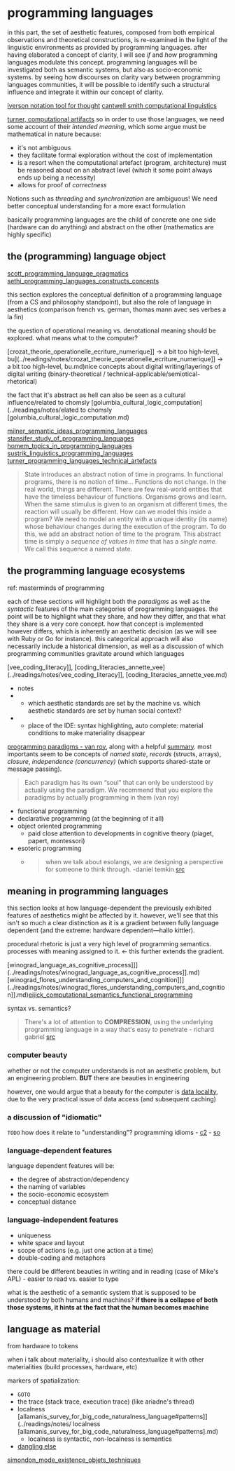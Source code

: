 # programming languages

in this part, the set of aesthetic features, composed from both empirical observations and theoretical constructions, is re-examined in the light of the linguistic environments as provided by programming languages. after having elaborated a concept of clarity, I will see *if* and *how* programming languages modulate this concept. programming languages will be investigated both as semantic systems, but also as socio-economic systems. by seeing how discourses on clarity vary between programming languages communities, it will be possible to identify such a structural influence and integrate it within our concept of clarity.

[iverson notation tool for thought](../readings/notes/iverson_notation_as_tool_for_thought.md)
[cantwell smith computational linguistics](../readings/notes/cantell_smith_linguistics_computational_semantics.md)


[turner, computational artifacts](../readings/notes/turner_computational_artifacts.md) so in order to use those languages, we need some account of their _intended meaning_, which some argue must be mathematical in nature because:
- it's not ambiguous
- they facilitate formal exploration without the cost of implementation
- is a resort when the computational artefact (program, architecture) must be reasoned about on an abstract level (which it some point always ends up being a necessity)
- allows for proof of _correctness_

Notions such as _threading_ and _synchronization_ are ambiguous! We need better conceptual understanding for a more exact formulation

basically programming languages are the child of concrete one one side (hardware can do anything) and abstract on the other (mathematics are highly specific)

## the (programming) language object

[scott_programming_language_pragmatics](../readings/notes/scott_programming_language_pragmatics.md)
[sethi_programming_languages_constructs_concepts](../readings/notes/sethi_programming_languages_constructs_concepts.md)

this section explores the conceptual definition of a programming language (from a CS and philosophy standpoint), but also the role of language in aesthetics (comparison french vs. german, thomas mann avec ses verbes a la fin)

the question of operational meaning vs. denotational meaning should be explored. what means what to the computer?

[crozat_theorie_operationelle_ecriture_numerique]] -> a bit too high-level, bu](../readings/notes/crozat_theorie_operationelle_ecriture_numerique]] -> a bit too high-level, bu.md)nice concepts about digital writing/layerings of digital writing (binary-theoretical / technical-applicable/semiotical-rhetorical)

the fact that it's abstract as hell can also be seen as a cultural influence/related to chomsly [golumbia_cultural_logic_computation](../readings/notes/elated to chomsly [golumbia_cultural_logic_computation.md)

[milner_semantic_ideas_programming_languages](../readings/notes/milner_semantic_ideas_programming_languages.md)
[stansifer_study_of_programming_languages](../readings/notes/stansifer_study_of_programming_languages.md)
[homem_topics_in_programming_languages](../readings/notes/homem_topics_in_programming_languages.md)
[sustrik_linguistics_programming_languages](../readings/notes/sustrik_linguistics_programming_languages.md)
[turner_programming_languages_technical_artefacts](../readings/notes/turner_programming_languages_technical_artefacts.md)

> State introduces an abstract notion of time in programs. In functional programs, there is no notion of time… Functions do not change. In the real world, things are different. There are few real-world entities that have the timeless behaviour of functions. Organisms grows and learn. When the same stimulus is given to an organism at different times, the reaction will usually be different. How can we model this inside a program? We need to model an entity with a unique identity (its name) whose behaviour changes during the execution of the program. To do this, we add an abstract notion of time to the program. This abstract time is simply a _sequence of values in time_ that has a _single name_. We call this sequence a named state.

## the programming language ecosystems

ref: masterminds of programming

each of these sections will highlight both the *paradigms* as well as the *syntactic* features of the main categories of programming languages. the point will be to highlight what they share, and how they differ, and that what they share is a very core concept. how that concept is implemented however differs, which is inherently an aesthetic decision (as we will see with Ruby or Go for instance). this categorical approach will also necessarily include a historical dimension, as well as a discussion of which programming communities gravitate around which languages

[vee_coding_literacy]], [coding_literacies_annette_vee](../readings/notes/vee_coding_literacy]], [coding_literacies_annette_vee.md)

- notes
- - which aesthetic standards are set by the machine vs. which aesthetic standards are set by human social context?
- - place of the IDE: syntax highlighting, auto complete: material conditions to make materiality disappear

[programming paradigms - van roy](../readings/notes/http://www.cs.albany.edu/~sdc/CSI500/Downloads/ProgrammingParadigmsVanRoyChapter.pdf), along with a helpful [summary](../readings/notes/https://blog.acolyer.org/2019/01/25/programming-paradigms-for-dummies-what-every-programmer-should-know/). most importants seem to be concepts of _named state_, _records_ (structs, arrays), _closure_, _independence (concurrency)_ (which supports shared-state or message passing).

> Each paradigm has its own “soul” that can only be understood by actually using the paradigm. We recommend that you explore the paradigms by actually programming in them (van roy)

- functional programming
- declarative programming (at the beginning of it all)
- object oriented programming
	- paid close attention to developments in cognitive theory (piaget, papert, montessori)
 - esoteric programming
	 - > when we talk about esolangs, we are designing a perspective for someone to think through. -daniel temkin [src](../readings/notes/https://www.artistsandhackers.org/Critical-Code)

## meaning in programming languages

this section looks at how language-dependent the previously exhibited features of aesthetics might be affected by it. however, we'll see that this isn't so much a clear distinction as it is a gradient between fully language dependent (and the extreme: hardware dependent—hallo kittler).

procedural rhetoric is just a very high level of programming semantics. processes with meaning assigned to it. <- this further extends the gradient.

[winograd_language_as_cognitive_process]]](../readings/notes/winograd_language_as_cognitive_process]].md)[winograd_flores_understanding_computers_and_cognition]]](../readings/notes/winograd_flores_understanding_computers_and_cognition]].md)[eijick_computational_semantics_functional_programming](../readings/notes/eijick_computational_semantics_functional_programming.md)

syntax vs. semantics?

> There's a lot of attention to **COMPRESSION**, using the underlying programming language in a way that's easy to penetrate - richard gabriel [src](../readings/notes/https://www.dreamsongs.com/PoetryOfProgramming.html)

### computer beauty

whether or not the computer understands is not an aesthetic problem, but an engineering problem. **BUT** there are beauties in engineering

however, one would argue that a beauty for the computer is [data locality](../readings/notes/https://gameprogrammingpatterns.com/data-locality.html), due to the very practical issue of data access (and subsequent caching)

### a discussion of "idiomatic"

`TODO` how does it relate to "understanding"?
programming idioms - [c2](../readings/notes/https://wiki.c2.com/?ProgrammingIdiom) - [so](../readings/notes/https://stackoverflow.com/questions/302459/what-is-a-programming-idiom)

### language-dependent features

language dependent features will be:

- the degree of abstraction/dependency
- the naming of variables
- the socio-economic ecosystem
- conceptual distance

### language-independent features

- uniqueness
- white space and layout
- scope of actions (e.g. just one action at a time)
- double-coding and metaphors

there could be different beauties in writing and in reading (case of Mike's APL) - easier to read vs. easier to type

what is the aesthetic of a semantic system that is supposed to be understood by both humans and machines? **if there is a collapse of both those systems, it hints at the fact that the human becomes machine**

## language as material

from hardware to tokens

when i talk about materiality, i should also contextualize it with other materialities (build processes, hardware, etc)

markers of spatialization:
- `GOTO`
- the trace (stack trace, execution trace) (like ariadne's thread)
- localness [allamanis_survey_for_big_code_naturalness_language#patterns]](../readings/notes/ localness [allamanis_survey_for_big_code_naturalness_language#patterns].md)
	- localness is syntactic, non-localness is semantics
- [dangling else](../readings/notes/https://en.wikipedia.org/wiki/Dangling_else)

[simondon_mode_existence_objets_techniques](../readings/notes/simondon_mode_existence_objets_techniques.md)